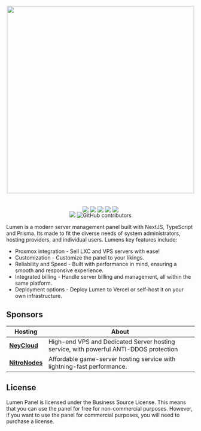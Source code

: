 <p align="center" style="margin-bottom:35px;">
    <picture>
      <source width="500px" media="(prefers-color-scheme: dark)" srcset="https://gist.githubusercontent.com/OlekAleksander/6354a810176f537e4d629f08755a5c7f/raw/4fb6f00040edc7a6594cd20bfa5a874247569034/logo_dark.svg">
      <source width="500px" media="(prefers-color-scheme: light)" srcset="https://gist.githubusercontent.com/OlekAleksander/6354a810176f537e4d629f08755a5c7f/raw/4fb6f00040edc7a6594cd20bfa5a874247569034/logo.svg">
      <img width="500px" src="https://gist.githubusercontent.com/OlekAleksander/6354a810176f537e4d629f08755a5c7f/raw/4fb6f00040edc7a6594cd20bfa5a874247569034/logo.svg">
    </picture>
</p>

<p align="center">
    <img src="https://img.shields.io/badge/Next-black?style=for-the-badge&logo=next.js&logoColor=white" />
    <img src="https://img.shields.io/badge/typescript-%23007ACC.svg?style=for-the-badge&logo=typescript&logoColor=white" />
    <img src="https://img.shields.io/badge/Prisma-3982CE?style=for-the-badge&logo=Prisma&logoColor=white" />
    <img src="https://img.shields.io/badge/tailwindcss-%2338B2AC.svg?style=for-the-badge&logo=tailwind-css&logoColor=white" />
    <img src="https://img.shields.io/badge/radix%20ui-161618.svg?style=for-the-badge&logo=radix-ui&logoColor=white" />
</p>

<p align="center" style="margin-top:-20px;">
    <img src="https://img.shields.io/github/commits-since/lumenpanel/panel/latest?style=for-the-badge">
    <img alt="GitHub contributors" src="https://img.shields.io/github/contributors-anon/lumenpanel/panel?style=for-the-badge">
<p>

Lumen is a modern server management panel built with NextJS, TypeScript and Prisma. Its made to fit the diverse needs of system administrators, hosting providers, and individual users. Lumens key features include:

-   Proxmox integration - Sell LXC and VPS servers with ease!
-   Customization - Customize the panel to your likings.
-   Reliability and Speed - Built with performance in mind, ensuring a smooth and responsive experience.
-   Integrated billing - Handle server billing and management, all within the same platform.
-   Deployment options - Deploy Lumen to Vercel or self-host it on your own infrastructure.

## Sponsors

| Hosting                                      | About                                                                                 |
| -------------------------------------------- | ------------------------------------------------------------------------------------- |
| [**NeyCloud**](https://www.neycloud.com/)    | High-end VPS and Dedicated Server hosting service, with powerful ANTI-DDOS protection |
| [**NitroNodes**](https://www.nitronodes.xyz) | Affordable game-server hosting service with lightning-fast performance.               |

## License

Lumen Panel is licensed under the Business Source License. This means that you can use the panel for free for non-commercial purposes. However, if you want to use the panel for commercial purposes, you will need to purchase a license.
